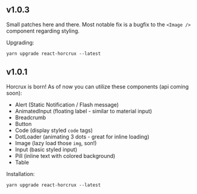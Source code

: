 ## v1.0.3
Small patches here and there. 
Most notable fix is a bugfix to the `<Image />` component regarding styling.

Upgrading:
```
yarn upgrade react-horcrux --latest
```


## v1.0.1
Horcrux is born! As of now you can utilize these components (api coming soon):

* Alert (Static Notification / Flash message)
* AnimatedInput (floating label - similar to material input)
* Breadcrumb
* Button
* Code (display styled `code` tags)
* DotLoader (animating 3 dots - great for inline loading)
* Image (lazy load those `img`, son!)
* Input (basic styled input)
* Pill (inline text with colored background)
* Table

Installation:
```
yarn upgrade react-horcrux --latest
```
